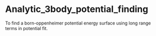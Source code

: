 # Analytic_3body_potential_finding
To find a born-oppenheimer potential energy surface using long range terms in potential fit.
